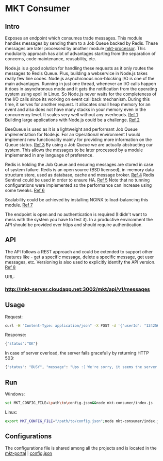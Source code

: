 # MKT Consumer

## Intro

Exposes an endpoint which consumes trade messages. This module handles messages by sending them to a Job Queue backed by Redis. These messages are later processed by another module [mkt-processor](https://github.com/mcmartins/mkt-processor). This modularity approach has alot of advantages starting from the separation of concerns, code maintenance, reusability, etc.

Node.js is a good solution for handling these requests as it only routes the messages to Redis Queue. Plus, building a webservice in Node.js takes really few line codes. Node.js asynchronous non-blocking I/O is one of the main advantages. Running in just one thread, whenever an I/O calls happen it does in asynchronous mode and it gets the notification from the operating system using epoll in Linux. So Node.js never waits for the completeness of the I/O calls since its working on event call back mechanism. During this time, it serves for another request. It allocates small heap memory for an event and also does not have many stacks in your memory even in the concurrency level. It scales very well without any overheads. [Ref 1](https://prabhubuzz.wordpress.com/2012/07/17/node-js-event-driven-versus-traditional-multi-thread/)<br/>
Building large applications with Node.js could be a challenge. [Ref 2](http://www.hostingadvice.com/blog/nodejs-vs-golang/)<br/>

BeeQueue is used as it is a lightweight and performant Job Queue implementation for Node.js. For an Operational environment I would implement new functionality mainly for providing more information on the Queue status. [Ref 3](https://github.com/LewisJEllis/bee-queue) By using a Job Queue we are actually abstracting our system. This allows the messages to be later processed by a module implemented in any language of preference.

Redis is holding the Job Queue and ensuring messages are stored in case of system failure. Redis is an open source (BSD licensed), in-memory data structure store, used as database, cache and message broker. [Ref 4](http://redis.io/) Redis Sentinel could be used in order to ensure HA. [Ref 5](http://redis.io/topics/sentinel) Note that no tunning configurations were implemented so the performance can increase using some tweaks. [Ref 6](http://shokunin.co/blog/2014/11/11/operational_redis.html)

Scalability could be achieved by installing NGINX to load-balancing this module. [Ref 7](http://anandmanisankar.com/posts/docker-container-nginx-node-redis-example/)

The endpoint is open and no authentication is required (I didn't want to mess with the system you have to test it). In a productive environment the API should be provided over https and should require authentication.

## API

The API follows a REST approach and could be extended to support other features like - get a specific message, delete a specific message, get user messages, etc. Versioning is also used to explicitly identify the API version. [Ref 8](http://www.vinaysahni.com/best-practices-for-a-pragmatic-restful-api)

URL:

### http://mkt-server.cloudapp.net:3002/mkt/api/v1/messages

## Usage

Request: 
```bash
curl -H "Content-Type: application/json" -X POST -d '{"userId": "134256", "currencyFrom": "EUR", "currencyTo": "GBP", "amountSell": 1000, "amountBuy": 747.10, "rate": 0.7471, "timePlaced" : "24-JAN-15 10:27:44", "originatingCountry" : "FR"}' http://mkt-server.cloudapp.net:3002/mkt/api/v1/messages
```

Response:
```bash
{"status":"OK"}
```

In case of server overload, the server fails gracefully by returning HTTP 503:

```bash
{"status": "BUSY", "message": "Ups :( We're sorry, it seems the server is toobusy right now...please try again later..."}
```

## Run

Windows:
```bash
set MKT_CONFIG_FILE=\path\to\config.json&&node mkt-consumer/index.js
```

Linux:
```bash
export MKT_CONFIG_FILE="/path/to/config.json";node mkt-consumer/index.js
```

## Configurations

The configurations file is shared among all the projects and is located in the [mkt-portal](https://github.com/mcmartins/mkt-portal) | [config.json](https://github.com/mcmartins/mkt-portal/blob/master/config.json)
